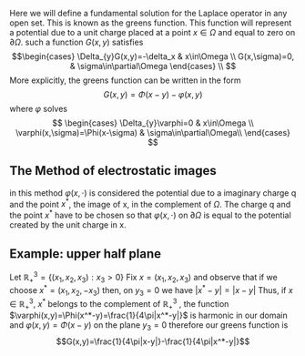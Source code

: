 Here we will define a fundamental solution for the Laplace operator in any open set. This is known as the greens function. This function will represent a potential due to a unit charge placed at a point $x\in\Omega$ and equal to zero on $\partial\Omega$. such a function $G(x,y)$ satisfies 
$$\begin{cases} 
  \Delta_{y}G(x,y)=-\delta_x & x\in\Omega \\
  G(x,\sigma)=0, & \sigma\in\partial\Omega
  \end{cases} \\
$$
More explicitly, the greens function can be written in the form
$$G(x,y)=\Phi(x-y)-\varphi(x,y)$$
where $\varphi$ solves
$$
\begin{cases}
  \Delta_{y}\varphi=0  & x\in\Omega \\
  \varphi(x,\sigma)=\Phi(x-\sigma)  & \sigma\in\partial\Omega\\
\end{cases}
$$

## The Method of electrostatic images
in this method $\varphi(x,\cdot)$ is considered the potential due to a imaginary charge q and the point $x^*$, the image of x, in the complement of $\Omega$. The charge q and the point $x^*$ have to be chosen so that $\varphi(x,\cdot)$ on $\partial\Omega$ is equal to the potential created by the unit charge in x.

## Example: upper half plane
Let $\mathbb{R}_+^3=\{(x_1,x_2,x_3):x_3>0\}$
Fix $x=(x_1,x_2,x_3)$  and observe that if we choose $x^*=(x_1,x_2,-x_3)$  then, on $y_3=0$ we have $|x^*-y|=|x-y|$
Thus, if $x\in\mathbb{R}_+^3$, $x^*$ belongs to the complement of $\mathbb{R}_+^3$ , the function $\varphi(x,y)=\Phi(x^*-y)=\frac{1}{4\pi|x^*-y|}$ is harmonic in our domain and $\varphi(x,y)=\Phi(x-y)$ on the plane $y_3=0$ 
therefore our greens function is
$$G(x,y)=\frac{1}{4\pi|x-y|}-\frac{1}{4\pi|x^*-y|}$$
